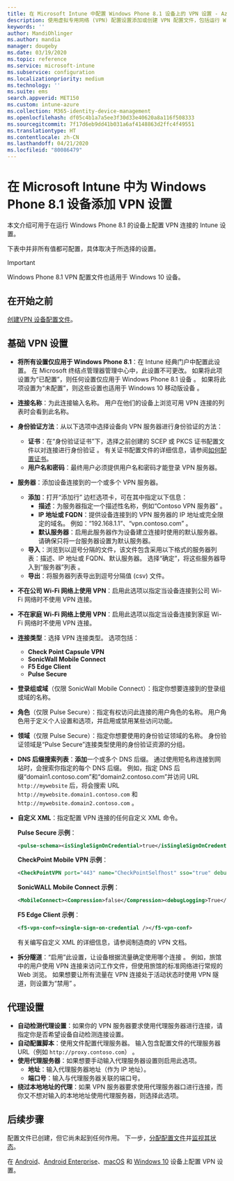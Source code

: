 ```yaml
---
title: 在 Microsoft Intune 中配置 Windows Phone 8.1 设备上的 VPN 设置 - Azure | Microsoft Docs
description: 使用虚拟专用网络 (VPN) 配置设置添加或创建 VPN 配置文件，包括运行 Windows Phone 8.1 的设备上的连接详细信息和代理设置（其中包括 IP 或 FQDN 地址以及 Microsoft Intune 中的 TCP 端口）。
keywords: ''
author: MandiOhlinger
ms.author: mandia
manager: dougeby
ms.date: 03/19/2020
ms.topic: reference
ms.service: microsoft-intune
ms.subservice: configuration
ms.localizationpriority: medium
ms.technology: ''
ms.suite: ems
search.appverid: MET150
ms.custom: intune-azure
ms.collection: M365-identity-device-management
ms.openlocfilehash: df05c4b1a7a5ee3f30d33e40620a8a116f508333
ms.sourcegitcommit: 7f17d6eb9dd41b031a6af4148863d2ffc4f49551
ms.translationtype: HT
ms.contentlocale: zh-CN
ms.lasthandoff: 04/21/2020
ms.locfileid: "80086479"
---
```

# <a name="add-vpn-settings-on-windows-phone-81-devices-in-microsoft-intune"></a>在 Microsoft Intune 中为 Windows Phone 8.1 设备添加 VPN 设置

本文介绍可用于在运行 Windows Phone 8.1 的设备上配置 VPN 连接的 Intune 设置。 

下表中并非所有值都可配置，具体取决于所选择的设置。

>[!IMPORTANT]
>Windows Phone 8.1 VPN 配置文件也适用于 Windows 10 设备。

## <a name="before-you-begin"></a>在开始之前

[创建VPN 设备配置文件](vpn-settings-configure.md)。

## <a name="base-vpn-settings"></a>基础 VPN 设置

- **将所有设置仅应用于 Windows Phone 8.1**：在 Intune 经典门户中配置此设置。 在 Microsoft 终结点管理器管理中心中，此设置不可更改。 如果将此项设置为“已配置”，则任何设置仅应用于 Windows Phone 8.1 设备  。 如果将此项设置为“未配置”，则这些设置也适用于 Windows 10 移动版设备  。
- **连接名称**：为此连接输入名称。 用户在他们的设备上浏览可用 VPN 连接的列表时会看到此名称。
- **身份验证方法**：从以下选项中选择设备向 VPN 服务器进行身份验证的方法：
  - **证书**：在“身份验证证书”下，选择之前创建的 SCEP 或 PKCS 证书配置文件以对连接进行身份验证  。 有关证书配置文件的详细信息，请参阅[如何配置证书](../protect/certificates-configure.md)。
  - **用户名和密码**：最终用户必须提供用户名和密码才能登录 VPN 服务器。
- **服务器**：添加设备连接到的一个或多个 VPN 服务器。
  - **添加**：打开“添加行”  边栏选项卡，可在其中指定以下信息：
    - **描述**：为服务器指定一个描述性名称，例如“Contoso VPN 服务器”  。
    - **IP 地址或 FQDN**：提供设备连接到的 VPN 服务器的 IP 地址或完全限定的域名。 例如：“192.168.1.1”、“vpn.contoso.com”   。
    - **默认服务器**：启用此服务器作为设备建立连接时使用的默认服务器。 请确保只将一台服务器设置为默认服务器。
  - **导入**：浏览到以逗号分隔的文件，该文件包含采用以下格式的服务器列表：描述、IP 地址或 FQDN、默认服务器。 选择“确定”，将这些服务器导入到“服务器”列表   。
  - **导出**：将服务器列表导出到逗号分隔值 (csv) 文件。

- **不在公司 Wi-Fi 网络上使用 VPN**：启用此选项以指定当设备连接到公司 Wi-Fi 网络时不使用 VPN 连接。
- **不在家庭 Wi-Fi 网络上使用 VPN**：启用此选项以指定当设备连接到家庭 Wi-Fi 网络时不使用 VPN 连接。

- **连接类型**：选择 VPN 连接类型。 选项包括：
  - **Check Point Capsule VPN**
  - **SonicWall Mobile Connect**
  - **F5 Edge Client**
  - **Pulse Secure**

- **登录组或域**（仅限 SonicWall Mobile Connect）：指定你想要连接到的登录组或域的名称。
- **角色**（仅限 Pulse Secure）：指定有权访问此连接的用户角色的名称。 用户角色用于定义个人设置和选项，并启用或禁用某些访问功能。
- **领域**（仅限 Pulse Secure）：指定你想要使用的身份验证领域的名称。 身份验证领域是“Pulse Secure”连接类型使用的身份验证资源的分组。

- **DNS 后缀搜索列表**：**添加**一个或多个 DNS 后缀。 通过使用短名称连接到网站时，会搜索你指定的每个 DNS 后缀。 例如，指定 DNS 后缀“domain1.contoso.com”和“domain2.contoso.com”并访问 URL `http://mywebsite` 后，将会搜索 URL `http://mywebsite.domain1.contoso.com` 和 `http://mywebsite.domain2.contoso.com`  。

- **自定义 XML**：指定配置 VPN 连接的任何自定义 XML 命令。

  **Pulse Secure 示例**：

  ```xml
  <pulse-schema><isSingleSignOnCredential>true</isSingleSignOnCredential></pulse-schema>
  ```

  **CheckPoint Mobile VPN 示例**：

  ```xml
  <CheckPointVPN port="443" name="CheckPointSelfhost" sso="true" debug="3" />
  ```

  **SonicWALL Mobile Connect 示例**：

  ```xml
  <MobileConnect><Compression>false</Compression><debugLogging>True</debugLogging><packetCapture>False</packetCapture></MobileConnect>
  ```

  **F5 Edge Client 示例**：

  ```xml
  <f5-vpn-conf><single-sign-on-credential /></f5-vpn-conf>
  ```

  有关编写自定义 XML 的详细信息，请参阅制造商的 VPN 文档。

- **拆分隧道**：“启用”此设置，让设备根据流量确定使用哪个连接  。 例如，旅馆中的用户使用 VPN 连接来访问工作文件，但使用旅馆的标准网络进行常规的 Web 浏览。 如果想要让所有流量在 VPN 连接处于活动状态时使用 VPN 隧道，则设置为“禁用”  。

## <a name="proxy-settings"></a>代理设置

- **自动检测代理设置**：如果你的 VPN 服务器要求使用代理服务器进行连接，请指定你是否希望设备自动检测连接设置。
- **自动配置脚本**：使用文件配置代理服务器。 输入包含配置文件的代理服务器 URL（例如 `http://proxy.contoso.com`）  。
- **使用代理服务器**：如果想要手动输入代理服务器设置则启用此选项。
  - **地址**：输入代理服务器地址（作为 IP 地址）。
  - **端口号**：输入与代理服务器关联的端口号。
- **绕过本地地址的代理**：如果 VPN 服务器要求使用代理服务器口进行连接，而你又不想对输入的本地地址使用代理服务器，则选择此选项。

## <a name="next-steps"></a>后续步骤

配置文件已创建，但它尚未起到任何作用。 下一步，[分配配置文件](device-profile-assign.md)并[监视其状态](device-profile-monitor.md)。

在 [Android](vpn-settings-android.md)、[Android Enterprise](vpn-settings-android-enterprise.md)、[macOS](vpn-settings-macos.md) 和 [Windows 10](vpn-settings-windows-10.md) 设备上配置 VPN 设置。
